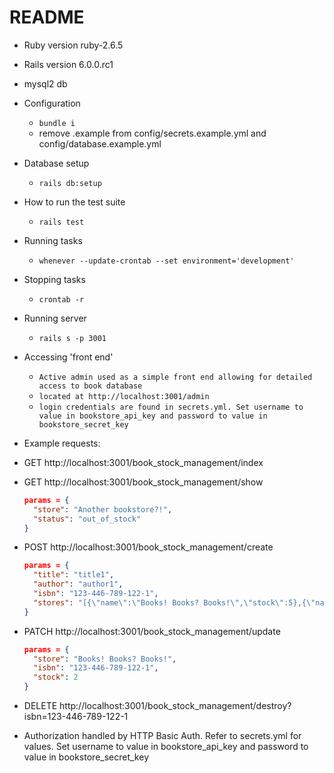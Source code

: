 # README

* Ruby version ruby-2.6.5
* Rails version 6.0.0.rc1
* mysql2 db

* Configuration
  - `bundle i`
  - remove .example from config/secrets.example.yml and config/database.example.yml

* Database setup
  - `rails db:setup`

* How to run the test suite
  - `rails test`

* Running tasks
  - `whenever --update-crontab --set environment='development'`

* Stopping tasks
  - `crontab -r`

* Running server
  - `rails s -p 3001`

* Accessing 'front end'
  - `Active admin used as a simple front end allowing for detailed access to book database`
  - `located at http://localhost:3001/admin`
  - `login credentials are found in secrets.yml. Set username to value in bookstore_api_key and password to value in bookstore_secret_key`

* Example requests:
* GET http://localhost:3001/book_stock_management/index
* GET http://localhost:3001/book_stock_management/show
  ``` JSON
  params = {
    "store": "Another bookstore?!",
    "status": "out_of_stock"
  }
  ```
* POST http://localhost:3001/book_stock_management/create
  ``` JSON
  params = {
    "title": "title1",
    "author": "author1",
    "isbn": "123-446-789-122-1",
    "stores": "[{\"name\":\"Books! Books? Books!\",\"stock\":5},{\"name\":\"Big John's Big Books\",\"stock\":1}]"
  }
  ```
* PATCH http://localhost:3001/book_stock_management/update
  ``` JSON
  params = {
    "store": "Books! Books? Books!",
    "isbn": "123-446-789-122-1",
    "stock": 2
  }
  ```
* DELETE http://localhost:3001/book_stock_management/destroy?isbn=123-446-789-122-1

* Authorization handled by HTTP Basic Auth. Refer to secrets.yml for values. Set username to value in bookstore_api_key and password to value in bookstore_secret_key